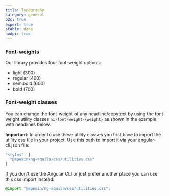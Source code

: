 ```yaml
---
title: Typography
category: general
b2c: true
expert: true
stable: done
noApi: true
---
```


### Font-weights
Our library provides four font-weight options:
* light (300)
* regular (400)
* semibold (600)
* bold (700)

### Font-weight classes
You can change the font-weight of any headline/copytext by using the font-weight utility classes `nx-font-weight-{weight}` as shown in the example with headlines below.

**Important:** In order to use these utility classes you first have to import the utility css file in your project.
Use this path to import it via your angular-cli.json file:

```ts
"styles": [
  "@aposin/ng-aquila/css/utilities.css"
]
```

If you don't use the Angular CLI or just prefer another place you can use this css import instead:

```css
@import "@aposin/ng-aquila/css/utilities.css";
```
<!-- example(headline-font-weights) -->
